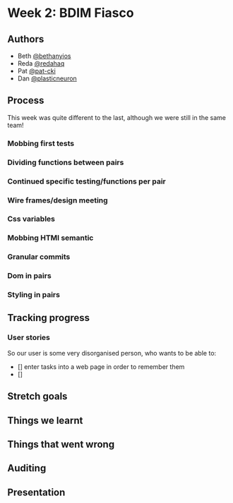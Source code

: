 # Week 2: BDIM Fiasco

## Authors

* Beth [@bethanyios](https://github.com/bethanyios)
* Reda [@redahaq](https://github.com/redahaq)
* Pat [@pat-cki](https://github.com/pat-cki)
* Dan [@plasticneuron](https://github.com/plasticneuron)

## Process

This week was quite different to the last, although we were still in the same team!

### Mobbing first tests

### Dividing functions between pairs

### Continued specific testing/functions per pair

### Wire frames/design meeting

### Css variables

### Mobbing HTMl semantic

### Granular commits

### Dom in pairs

### Styling in pairs

## Tracking progress

### User stories

So our user is some very disorganised person, who wants to be able to:

- [] enter tasks into a web page in order to remember them
- [] 

## Stretch goals

## Things we learnt

## Things that went wrong

## Auditing

## Presentation
